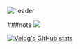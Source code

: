
<!--
**junhyeoksin/junhyeoksin** is a ✨ _special_ ✨ repository because its `README.md` (this file) appears on your GitHub profile.

Here are some ideas to get you started:

- 🔭 I’m currently working on ...
- 🌱 I’m currently learning ...
- 👯 I’m looking to collaborate on ...
- 🤔 I’m looking for help with ...
- 💬 Ask me about ...
- 📫 How to reach me: ...
- 😄 Pronouns: ...
- ⚡ Fun fact: ...
-->
 
![header](https://capsule-render.vercel.app/api?type=wave&color=auto&height=300&section=header&text=junhyeok%20render&fontSize=90)
 
###note
<a href="https://float.tistory.com/"><img src="https://img.shields.io/badge/tistory-3DDC84?style=flat-square&logo=Blogger&logoColor=white"/></a>

[![Velog's GitHub stats](https://velog-readme-stats.vercel.app/api?name=eungyeole&color=dark)](https://github.com/eungyeole/velog-readme-stats)
